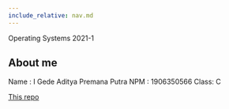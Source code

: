 ```yaml
---
include_relative: nav.md
---
```


Operating Systems 2021-1

## About me
Name : I Gede Aditya Premana Putra
NPM  : 1906350566
Class: C

[This repo](https://github.com/dirtboll/os211)
